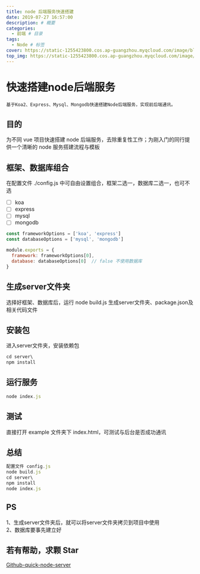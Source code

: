 ```yaml
---
title: node 后端服务快速搭建
date: 2019-07-27 16:57:00
description: # 概要
categories:
  - 前端 # 目录
tags: 
  - Node # 标签
cover: https://static-1255423800.cos.ap-guangzhou.myqcloud.com/image/blog/cover-node_server.jpg # 封面
top_img: https://static-1255423800.cos.ap-guangzhou.myqcloud.com/image/blog/top-node_server.jpg # 顶部图
---
```


# 快速搭建node后端服务

    基于Koa2、Express、Mysql、Mongodb快速搭建Node后端服务，实现前后端通讯。

## 目的
为不同 vue 项目快速搭建 node 后端服务，去除重复性工作；为刚入门的同行提供一个清晰的 node 服务搭建流程与模板

## 框架、数据库组合
在配置文件 ./config.js 中可自由设置组合，框架二选一，数据库二选一，也可不选  
- [ ] koa
- [ ] express
- [ ] mysql
- [ ] mongodb

```js
const frameworkOptions = ['koa', 'express']
const databaseOptions = ['mysql', 'mongodb']

module.exports = {
  framework: frameworkOptions[0],
  database: databaseOptions[0]  // false 不使用数据库
}
```

## 生成server文件夹
选择好框架、数据库后，运行 node build.js 生成server文件夹、package.json及相关代码文件

## 安装包
进入server文件夹，安装依赖包
```js
cd server\
npm install
```

## 运行服务
```js
node index.js
```

## 测试
直接打开 example 文件夹下 index.html，可测试与后台是否成功通讯

## 总结
```js
配置文件 config.js
node build.js
cd server\
npm install
node index.js
```

## PS
1、生成server文件夹后，就可以将server文件夹拷贝到项目中使用  
2、数据库要事先建立好

## 若有帮助，求颗 Star
[Github-quick-node-server](https://github.com/Moon-Future/quick-node-server)